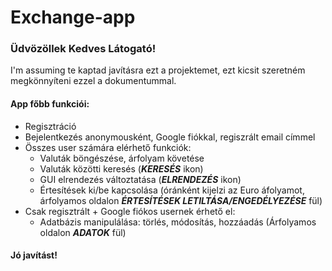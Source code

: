 # Exchange-app

### Üdvözöllek Kedves Látogató!

I'm assuming te kaptad javításra ezt a projektemet, ezt kicsit szeretném megkönnyíteni ezzel a dokumentummal.

#### App főbb funkciói: 
- Regisztráció
- Bejelentkezés anonymousként, Google fiókkal, regiszrált email címmel
- Összes user számára elérhető funkciók:
  - Valuták böngészése, árfolyam követése
  - Valuták közötti keresés (***KERESÉS*** ikon)
  - GUI elrendezés változtatása (***ELRENDEZÉS*** ikon)
  - Értesítések ki/be kapcsolása (óránként kijelzi az Euro áfolyamot, árfolyamos oldalon ***ÉRTESÍTÉSEK LETILTÁSA/ENGEDÉLYEZÉSE*** fül)
- Csak regisztrált + Google fiókos usernek érhető el:
  - Adatbázis manipulálása: törlés, módosítás, hozzáadás (Árfolyamos oldalon ***ADATOK*** fül)


#### Jó javítást!
